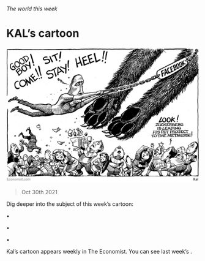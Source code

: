 ###### The world this week

# KAL’s cartoon 

#####  

![image](images/20211030_wwd000.jpg) 

> Oct 30th 2021 

Dig deeper into the subject of this week’s cartoon:

• 

• 

• 

Kal’s cartoon appears weekly in The Economist. You can see last week’s .

